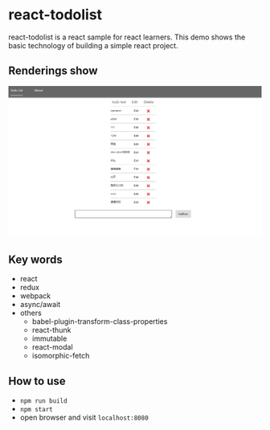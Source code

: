 # react-todolist

react-todolist is a react sample for react learners. This demo shows the basic technology of building a simple react project.

## Renderings show
![demo homepage](./samplepicture.png)
## Key words
+ react
+ redux
+ webpack
+ async/await
+ others
    + babel-plugin-transform-class-properties
    + react-thunk
    + immutable
    + react-modal
    + isomorphic-fetch

## How to use
+ `npm run build`
+ `npm start`
+ open browser and visit `localhost:8080`
